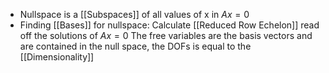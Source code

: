- Nullspace is a [[Subspaces]] of all values of x in $Ax=0$
- Finding [[Bases]] for nullspace:
  Calculate [[Reduced Row Echelon]]
  read off the solutions of $Ax=0$
  The free variables are the basis vectors and are contained in the null space, the DOFs is equal to the [[Dimensionality]]